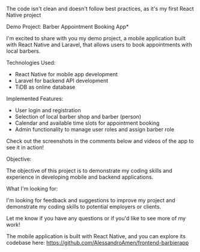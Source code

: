 The code isn't clean and doesn't follow best practices, as it's my first React Native project


Demo Project: Barber Appointment Booking App*

I'm excited to share with you my demo project, a mobile application built with React Native and Laravel, that allows users to book appointments with local barbers.

Technologies Used:

- React Native for mobile app development
- Laravel for backend API development
- TiDB as online database

Implemented Features:

- User login and registration
- Selection of local barber shop and barber (person)
- Calendar and available time slots for appointment booking
- Admin functionality to manage user roles and assign barber role

Check out the screenshots in the comments below and videos of the app to see it in action!

Objective:

The objective of this project is to demonstrate my coding skills and experience in developing mobile and backend applications.

What I'm looking for:

I'm looking for feedback and suggestions to improve my project and demonstrate my coding skills to potential employers or clients.

Let me know if you have any questions or if you'd like to see more of my work!

The mobile application is built with React Native, and you can explore its codebase here: https://github.com/AlessandroAmen/frontend-barbierapp
